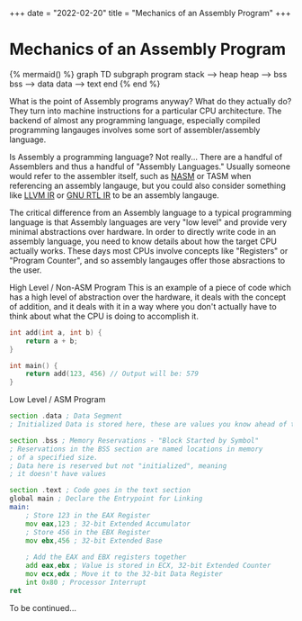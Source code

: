 +++
date = "2022-02-20"
title = "Mechanics of an Assembly Program"
+++
# Mechanics of an Assembly Program

{% mermaid() %}
graph TD
	subgraph program
	stack --> heap
	heap --> bss
	bss --> data
	data --> text
	end
{% end %}

What is the point of Assembly programs anyway? What do they actually do?
They turn into machine instructions for a particular CPU architecture.
The backend of almost any programming language, especially compiled programming langauges involves some sort of assembler/assembly language.

Is Assembly a programming language?
Not really... There are a handful of Assemblers and thus a handful of "Assembly Languages." Usually someone would refer to the assembler itself, such as [NASM](https://www.nasm.us/doc/nasmdocc.html) or TASM when referencing an assembly langauge, but you could also consider something like [LLVM IR](https://llvm.org/docs/LangRef.html) or [GNU RTL IR](https://gcc.gnu.org/onlinedocs/gccint/RTL.html) to be an assembly langauge.

The critical difference from an Assembly language to a typical programming language is that Assembly languages are very "low level" and provide very minimal abstractions over hardware. In order to directly write code in an assembly language, you need to know details about how the target CPU actually works. These days most CPUs involve concepts like "Registers" or "Program Counter", and so assembly langauges offer those absractions to the user.

High Level / Non-ASM Program
This is an example of a piece of code which has a high level of abstraction over the hardware, it deals with the concept of addition, and it deals with it in a way where you don't actually have to think about what the CPU is doing to accomplish it.
```c
int add(int a, int b) {
	return a + b;
}

int main() {
	return add(123, 456) // Output will be: 579
}
```

Low Level / ASM Program
```asm
section .data ; Data Segment
; Initialized Data is stored here, these are values you know ahead of time.

section .bss ; Memory Reservations - "Block Started by Symbol"
; Reservations in the BSS section are named locations in memory
; of a specified size.
; Data here is reserved but not "initialized", meaning
; it doesn't have values

section .text ; Code goes in the text section
global main ; Declare the Entrypoint for Linking
main:
	; Store 123 in the EAX Register
	mov eax,123 ; 32-bit Extended Accumulator
	; Store 456 in the EBX Register
	mov ebx,456 ; 32-bit Extended Base
	
	; Add the EAX and EBX registers together
	add eax,ebx ; Value is stored in ECX, 32-bit Extended Counter
	mov ecx,edx ; Move it to the 32-bit Data Register
	int 0x80 ; Processor Interrupt
ret
```

To be continued...